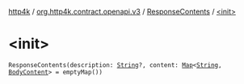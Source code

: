 [http4k](../../index.md) / [org.http4k.contract.openapi.v3](../index.md) / [ResponseContents](index.md) / [&lt;init&gt;](./-init-.md)

# &lt;init&gt;

`ResponseContents(description: `[`String`](https://kotlinlang.org/api/latest/jvm/stdlib/kotlin/-string/index.html)`?, content: `[`Map`](https://kotlinlang.org/api/latest/jvm/stdlib/kotlin.collections/-map/index.html)`<`[`String`](https://kotlinlang.org/api/latest/jvm/stdlib/kotlin/-string/index.html)`, `[`BodyContent`](../-body-content/index.md)`> = emptyMap())`